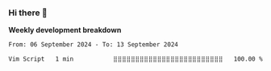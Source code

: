 ### Hi there 👋


**Weekly development breakdown**

<!--START_SECTION:waka-->

```txt
From: 06 September 2024 - To: 13 September 2024

Vim Script   1 min           ⣿⣿⣿⣿⣿⣿⣿⣿⣿⣿⣿⣿⣿⣿⣿⣿⣿⣿⣿⣿⣿⣿⣿⣿⣿   100.00 %
```

<!--END_SECTION:waka-->

